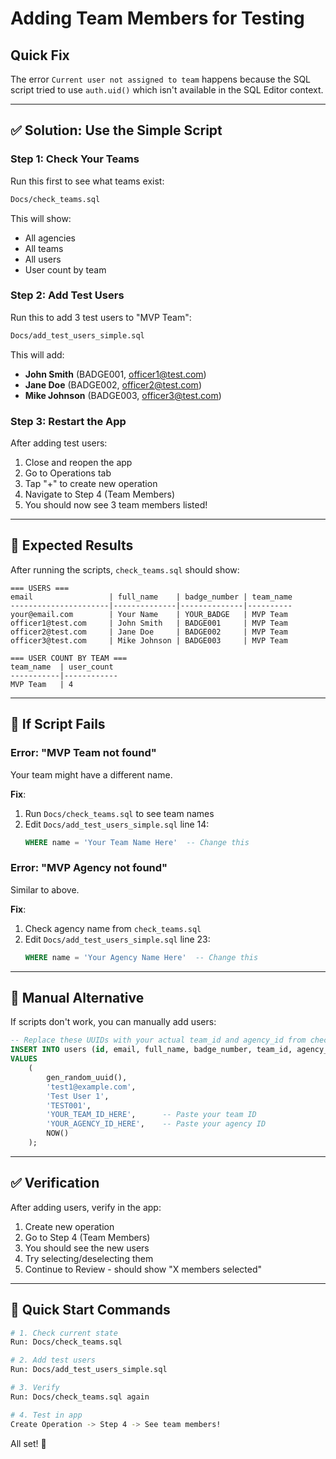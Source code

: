 # Adding Team Members for Testing

## Quick Fix

The error `Current user not assigned to team` happens because the SQL script tried to use `auth.uid()` which isn't available in the SQL Editor context.

---

## ✅ Solution: Use the Simple Script

### Step 1: Check Your Teams
Run this first to see what teams exist:

```bash
Docs/check_teams.sql
```

This will show:
- All agencies
- All teams
- All users
- User count by team

### Step 2: Add Test Users
Run this to add 3 test users to "MVP Team":

```bash
Docs/add_test_users_simple.sql
```

This will add:
- **John Smith** (BADGE001, officer1@test.com)
- **Jane Doe** (BADGE002, officer2@test.com)
- **Mike Johnson** (BADGE003, officer3@test.com)

### Step 3: Restart the App
After adding test users:
1. Close and reopen the app
2. Go to Operations tab
3. Tap "+" to create new operation
4. Navigate to Step 4 (Team Members)
5. You should now see 3 team members listed!

---

## 🎯 Expected Results

After running the scripts, `check_teams.sql` should show:

```
=== USERS ===
email                 | full_name    | badge_number | team_name
----------------------|--------------|--------------|----------
your@email.com        | Your Name    | YOUR_BADGE   | MVP Team
officer1@test.com     | John Smith   | BADGE001     | MVP Team
officer2@test.com     | Jane Doe     | BADGE002     | MVP Team
officer3@test.com     | Mike Johnson | BADGE003     | MVP Team

=== USER COUNT BY TEAM ===
team_name  | user_count
-----------|------------
MVP Team   | 4
```

---

## 🔧 If Script Fails

### Error: "MVP Team not found"
Your team might have a different name. 

**Fix**:
1. Run `Docs/check_teams.sql` to see team names
2. Edit `Docs/add_test_users_simple.sql` line 14:
   ```sql
   WHERE name = 'Your Team Name Here'  -- Change this
   ```

### Error: "MVP Agency not found"
Similar to above.

**Fix**:
1. Check agency name from `check_teams.sql`
2. Edit `Docs/add_test_users_simple.sql` line 23:
   ```sql
   WHERE name = 'Your Agency Name Here'  -- Change this
   ```

---

## 📝 Manual Alternative

If scripts don't work, you can manually add users:

```sql
-- Replace these UUIDs with your actual team_id and agency_id from check_teams.sql
INSERT INTO users (id, email, full_name, badge_number, team_id, agency_id, created_at)
VALUES
    (
        gen_random_uuid(),
        'test1@example.com',
        'Test User 1',
        'TEST001',
        'YOUR_TEAM_ID_HERE',      -- Paste your team ID
        'YOUR_AGENCY_ID_HERE',    -- Paste your agency ID
        NOW()
    );
```

---

## ✅ Verification

After adding users, verify in the app:
1. Create new operation
2. Go to Step 4 (Team Members)
3. You should see the new users
4. Try selecting/deselecting them
5. Continue to Review - should show "X members selected"

---

## 🚀 Quick Start Commands

```bash
# 1. Check current state
Run: Docs/check_teams.sql

# 2. Add test users
Run: Docs/add_test_users_simple.sql

# 3. Verify
Run: Docs/check_teams.sql again

# 4. Test in app
Create Operation -> Step 4 -> See team members!
```

All set! 🎉


